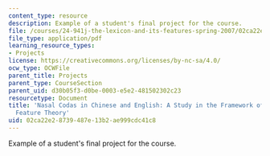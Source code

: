```yaml
---
content_type: resource
description: Example of a student's final project for the course.
file: /courses/24-941j-the-lexicon-and-its-features-spring-2007/02ca22e28739487e13b2ae999cdc41c8_nasalcoda.pdf
file_type: application/pdf
learning_resource_types:
- Projects
license: https://creativecommons.org/licenses/by-nc-sa/4.0/
ocw_type: OCWFile
parent_title: Projects
parent_type: CourseSection
parent_uid: d30b05f3-d0be-0003-e5e2-481502302c23
resourcetype: Document
title: 'Nasal Codas in Chinese and English: A Study in the Framework of the Distinctive
  Feature Theory'
uid: 02ca22e2-8739-487e-13b2-ae999cdc41c8
---
```

Example of a student's final project for the course.